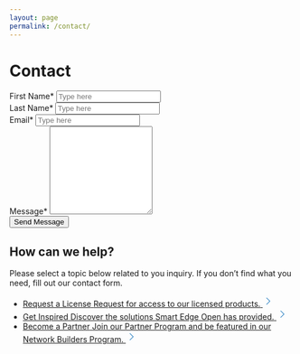 ```yaml
---
layout: page
permalink: /contact/
---
```

<script type="text/javascript" src="{{ "/assets/js/jquery.validate.min.js" | relative_url }}"></script>
<script type="text/javascript" src="{{ "/assets/js/custom.js" | relative_url }}"></script>
<script src="https://www.google.com/recaptcha/api.js" async defer></script>
<script src="https://www.google.com/recaptcha/api.js?onload=onloadCallback&render=explicit" async defer></script>
<h1 class="uk-text-left">Contact</h1>
<div class="formLeft">
    <div class="contact-form-wrap idorequest">
        <form id="contact" name="contact"  method="post" autocomplete="off">
            <div style="overflow:hidden;">
                <div class="colLeft">
                    <label class="validationstar mt-0">First Name<span class="star">*</span></label>
                    <input type="text" class="form-control" name="first_name" id="first_name" placeholder="Type here" value="" maxlength="100">
                    <small class="error" generated="true" for="first_name" style="display:none;font-size: 100%; font-weight: 400;"></small>
                </div>
                <div class="colRight">
                    <label class="validationstar mt-0">Last Name<span class="star">*</span></label>
                    <input type="text" class="form-control" name="last_name" id="last_name" placeholder="Type here" value="" maxlength="100">
                    <small class="error" generated="true" for="last_name" style="display:none;font-size: 100%; font-weight: 400;"></small>
                </div>
            </div>
            <div>
                <label class="validationstar">Email<span class="star">*</span></label>
                <input type="email" class="form-control" name="email" id="email" placeholder="Type here" value="" maxlength="100">
                <small class="error" generated="true" for="email" style="display:none;font-size: 100%; font-weight: 400;"></small>
            </div>
            <div>
                <label class="validationstar">Message<span class="star">*</span></label>
                <textarea rows="10" name="message" id="message"></textarea>
                <small class="error" generated="true" for="message" style="display:none;font-size: 100%; font-weight: 400;"></small>
            </div>
            <div>	
                <input type="submit" id="sub" name="requestAccess" value="Send Message" title="Send Message"  class="uk-button uk-button-primary uk-button-large uk-margin-medium-top contact-btn">
            </div>
        </form>
    </div>
</div>
<div class="formRight section-featured">
    <h2>How can we help?</h2>
    <p>Please select a topic below related to you inquiry. If you don’t find what you need, fill out our contact form.</p>
    <ul class="uk-list uk-list-large uk-margin-medium-top">
        <li>
            <a class="uk-box-shadow-hover-small" href="/request-license/" title="Request a License">
                <span class="linkHead">Request a License</span>
                <span class="linkText">Request for access to our licensed products.</span>
                <svg width='20' height='20' viewBox='0 0 20 20' xmlns='http://www.w3.org/2000/svg'><polyline fill='none' stroke='#0068B5' stroke-width='1.03' points='7 4 13 10 7 16' /></svg>
            </a>
        </li>
        <li>
            <a class="uk-box-shadow-hover-small" href="#" title="Get Inspired">
                <span class="linkHead">Get Inspired</span>
                <span class="linkText">Discover the solutions Smart Edge Open has  provided.</span>
                <svg width='20' height='20' viewBox='0 0 20 20' xmlns='http://www.w3.org/2000/svg'><polyline fill='none' stroke='#0068B5' stroke-width='1.03' points='7 4 13 10 7 16' /></svg>
            </a>
        </li>
        <li>
            <a class="uk-box-shadow-hover-small" href="https://networkbuilders.intel.com/register-under-an-existing-company" target="_blank" title="Become a Partner">
                <span class="linkHead">Become a Partner</span>
                <span class="linkText">Join our Partner Program and be featured in our Network Builders Program.</span>
                <svg width='20' height='20' viewBox='0 0 20 20' xmlns='http://www.w3.org/2000/svg'><polyline fill='none' stroke='#0068B5' stroke-width='1.03' points='7 4 13 10 7 16' /></svg>
            </a>
        </li>
    </ul>
</div>